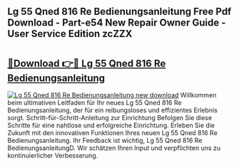 ## Lg 55 Qned 816 Re Bedienungsanleitung Free Pdf Download - Part-e54 New Repair Owner Guide - User Service Edition zcZZX

# <h2><a href="http://df10df.blite.top/?on=Lg+55+Qned+816+Re+Bedienungsanleitung">🔗Download 👉🔴 Lg 55 Qned 816 Re Bedienungsanleitung</a></h2>

[![Lg 55 Qned 816 Re Bedienungsanleitung new download](https://i.imgur.com/lujVjoI.png)](http://df10df.blite.top/?on=Lg+55+Qned+816+Re+Bedienungsanleitung)
Willkommen beim ultimativen Leitfaden für Ihr neues Lg 55 Qned 816 Re Bedienungsanleitung, der für ein reibungsloses und effizientes Erlebnis sorgt. Schritt-für-Schritt-Anleitung zur Einrichtung Befolgen Sie diese Schritte für eine nahtlose und erfolgreiche Einrichtung. Erleben Sie die Zukunft mit den innovativen Funktionen Ihres neuen Lg 55 Qned 816 Re Bedienungsanleitung. Ihr Feedback ist wichtig, Lg 55 Qned 816 Re BedienungsanleitungD. Wir schätzen Ihren Input und verpflichten uns zu kontinuierlicher Verbesserung.
